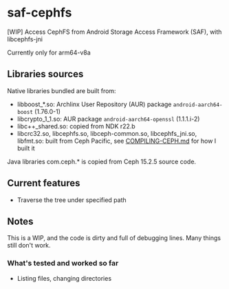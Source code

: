 # saf-cephfs

[WIP] Access CephFS from Android Storage Access Framework (SAF), with libcephfs-jni

Currently only for arm64-v8a

## Libraries sources

Native libraries bundled are built from:

* libboost_\*.so: Archlinx User Repository (AUR) package `android-aarch64-boost` (1.76.0-1)
* libcrypto\_1\_1.so: AUR package `android-aarch64-openssl` (1.1.1.i-2)
* libc++\_shared.so: copied from NDK r22.b
* libcrc32.so, libcephfs.so, libceph-common.so, libcephfs\_jni.so, libfmt.so: built from Ceph Pacific, see [COMPILING-CEPH.md](COMPILING-CEPH.md) for how I built it

Java libraries com.ceph.\* is copied from Ceph 15.2.5 source code.

## Current features

* Traverse the tree under specified path

## Notes

This is a WIP, and the code is dirty and full of debugging lines.
Many things still don't work.

### What's tested and worked so far

* Listing files, changing directories
